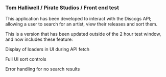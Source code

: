 ### Tom Halliwell / Pirate Studios / Front end test

This application has been developed to interact with the Discogs API; allowing a user to search for an artist, view their releases and sort them.

This is a version that has been updated outside of the 2 hour test window, and now includes these feature:

Display of loaders in UI during API fetch

Full UI sort controls

Error handling for no search results